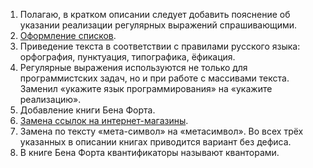 1. Полагаю, в кратком описании следует добавить пояснение об указании реализации регулярных выражений спрашивающими.
2. [Оформление списков](http://webstyle.sfu-kras.ru/oformlenie-spiskov).
3. Приведение текста в соответствии с правилами русского языка: орфография, пунктуация, типографика, ёфикация.
4. Регулярные выражения используются не только для программистских задач, но и при работе с массивами текста. Заменил «укажите язык программирования» на «укажите реализацию».
5. Добавление книги Бена Форта.
6. [Замена ссылок на интернет-магазины](http://meta.ru.stackoverflow.com/a/3156/199934).
7. Замена по тексту «мета-символ» на «метасимвол». Во всех трёх указанных в описании книгах приводится вариант без дефиса.
8. В книге Бена Форта квантификаторы называют кванторами.
